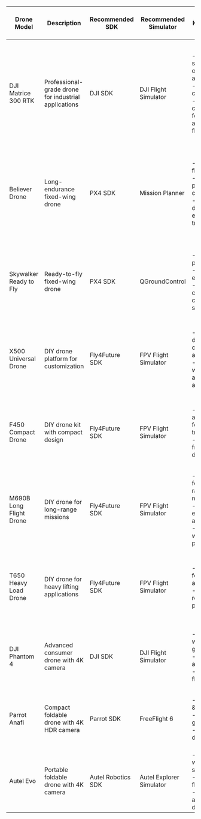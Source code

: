 | Drone Model             | Description                                         | Recommended SDK           | Recommended Simulator         | Key Features                                               | Specifications                                                                                                      | Additional Info                                        | Suitable for Drone Development Project | Remarks |
|-------------------------|-----------------------------------------------------|----------------------------|-------------------------------|------------------------------------------------------------|---------------------------------------------------------------------------------------------------------------------|--------------------------------------------------------|--------------------------------------|---------|
| DJI Matrice 300 RTK     | Professional-grade drone for industrial applications | DJI SDK                    | DJI Flight Simulator          | - Advanced sensors for obstacle avoidance <br> - Dual-camera setup <br> - AI capabilities for autonomous flight     | - Max Flight Time: Up to 55 minutes <br> - Max Payload: 2.7 kg <br> - Max Range: 15 km <br> - RTK Accuracy: 3 cm + 1 ppm <br> - Max Speed: 23 m/s (H20T) | - Designed for complex missions with high precision      | Yes - Suitable for developing advanced control systems and integrating with custom software solutions | While powerful, may be costly for small-scale projects |
| Believer Drone          | Long-endurance fixed-wing drone                    | PX4 SDK                    | Mission Planner               | - Extended flight time <br> - High payload capacity <br> - Foldable design for easy transport                       | - Wingspan: 2500 mm <br> - Max Payload: 5 kg <br> - Endurance: Up to 120 minutes <br> - Max Speed: 18 m/s <br> - Max Altitude: 5000 m             | - Suitable for aerial mapping and surveillance          | Yes - Ideal for custom payload integration and long-duration missions | May require large open spaces for takeoff and landing |
| Skywalker Ready to Fly  | Ready-to-fly fixed-wing drone                       | PX4 SDK                    | QGroundControl                | - Plug-and-play setup <br> - Long flight endurance <br> - Payload capacity for cameras or sensors                   | - Wingspan: 2122 mm <br> - Max Payload: 2.5 kg <br> - Max Endurance: Up to 180 minutes <br> - Max Speed: 20 m/s                                                              | - Ideal for aerial surveying and agriculture            | Yes - Suitable for developing ground control station software and integrating with telemetry systems | Limited payload capacity compared to other models |
| X500 Universal Drone    | DIY drone platform for customization                | Fly4Future SDK             | FPV Flight Simulator         | - Modular design for customization and versatility <br> - Compatible with various accessories and payloads          | - Max Takeoff Weight: 7.5 kg <br> - Max Payload: 2 kg <br> - Max Flight Time: 45 minutes <br> - Max Speed: 18 m/s                                                                | - Customizable for different applications               | Yes - Suitable for experimenting with various control algorithms and sensor configurations | May require technical expertise for assembly and configuration |
| F450 Compact Drone      | DIY drone kit with compact design                   | Fly4Future SDK             | FPV Flight Simulator         | - Lightweight and portable for easy transportation <br> - Beginner-friendly design                                   | - Diagonal Wheelbase: 450 mm <br> - Max Payload: 1 kg <br> - Max Flight Time: 25 minutes <br> - Max Speed: 20 m/s                                                               | - Entry-level drone for learning and experimentation    | Yes - Ideal for learning about drone construction and flight control | Limited payload capacity and flight time compared to larger drones |
| M690B Long Flight Drone | DIY drone for long-range missions                   | Fly4Future SDK             | FPV Flight Simulator         | - Optimized for long-range missions <br> - High endurance and stability <br> - Compatible with various payloads       | - Diagonal Wheelbase: 690 mm <br> - Max Payload: 2 kg <br> - Max Flight Time: 60 minutes <br> - Max Speed: 18 m/s                                                                | - Suitable for aerial photography and surveillance      | Yes - Suitable for developing software for autonomous long-range missions | May require additional safety measures for long-range flights |
| T650 Heavy Load Drone   | DIY drone for heavy lifting applications            | Fly4Future SDK             | FPV Flight Simulator         | - Designed for heavy lift applications <br> - Stable and reliable flight performance                                | - Diagonal Wheelbase: 650 mm <br> - Max Payload: 3 kg <br> - Max Flight Time: 35 minutes <br> - Max Speed: 20 m/s                                                                 | - Ideal for cargo transport and industrial use         | Yes - Suitable for developing payload control systems and testing heavy-load capabilities | Limited flight time and agility for dynamic missions |
| DJI Phantom 4           | Advanced consumer drone with 4K camera              | DJI SDK                    | DJI Flight Simulator          | - 4K camera with 3-axis gimbal <br> - Obstacle avoidance <br> - Intelligent flight modes                              | - Max Flight Time: Up to 30 minutes <br> - Max Speed: 20 m/s <br> - Camera Resolution: 4K at 30fps               | - Compatible with DJI Goggles for immersive FPV       | Yes - Suitable for developing custom applications for consumer drone market | Limited payload capacity compared to professional drones |
| Parrot Anafi            | Compact foldable drone with 4K HDR camera           | Parrot SDK                 | FreeFlight 6                  | - HDR video & photo <br> - 180° tilt gimbal <br> - Compact design                                                     | - Max Flight Time: Up to 25 minutes <br> - Max Range: 4 km <br> - Camera Resolution: 4K HDR                      | - Lightweight and portable design                     | Yes - Suitable for developing applications for compact consumer drones | Limited flight time and range compared to higher-end models |
| Autel Evo               | Portable foldable drone with 4K camera              | Autel Robotics SDK         | Autel Explorer Simulator      | - 4K camera with gimbal stabilization <br> - Intelligent flight modes <br> - Compact and foldable design              | - Max Flight Time: Up to 30 minutes <br> - Max Range: 7 km <br> - Camera Resolution: 4K at 60fps                     | - Compact and foldable design                          | Yes - Suitable for developing custom applications with high-resolution imaging capabilities | Limited flight time compared to professional drones |
